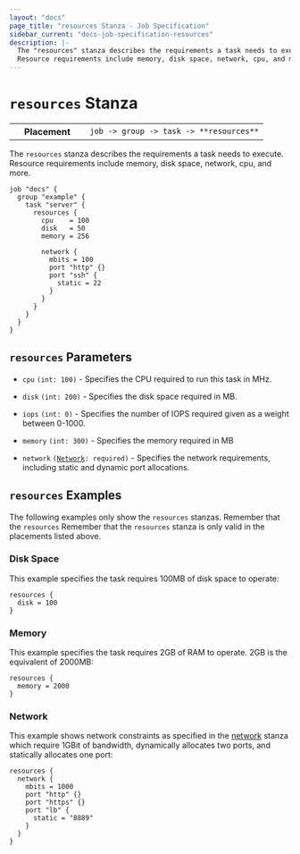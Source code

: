 ```yaml
---
layout: "docs"
page_title: "resources Stanza - Job Specification"
sidebar_current: "docs-job-specification-resources"
description: |-
  The "resources" stanza describes the requirements a task needs to execute.
  Resource requirements include memory, disk space, network, cpu, and more.
---
```


# `resources` Stanza

<table class="table table-bordered table-striped">
  <tr>
    <th width="120">Placement</th>
    <td>
      <code>job -> group -> task -> **resources**</code>
    </td>
  </tr>
</table>

The `resources` stanza describes the requirements a task needs to execute.
Resource requirements include memory, disk space, network, cpu, and more.

```hcl
job "docs" {
  group "example" {
    task "server" {
      resources {
        cpu    = 100
        disk   = 50
        memory = 256

        network {
          mbits = 100
          port "http" {}
          port "ssh" {
            static = 22
          }
        }
      }
    }
  }
}
```

## `resources` Parameters

- `cpu` `(int: 100)` - Specifies the CPU required to run this task in MHz.

- `disk` `(int: 200)` - Specifies the disk space required in MB.

- `iops` `(int: 0)` - Specifies the number of IOPS required given as a weight
  between 0-1000.

- `memory` `(int: 300)` - Specifies the memory required in MB

- `network` <code>([Network][]: required)</code> - Specifies the network
  requirements, including static and dynamic port allocations.

## `resources` Examples

The following examples only show the `resources` stanzas. Remember that the
`resources` Remember that the `resources` stanza is only valid in the placements
listed above.

### Disk Space

This example specifies the task requires 100MB of disk space to operate:

```hcl
resources {
  disk = 100
}
```

### Memory

This example specifies the task requires 2GB of RAM to operate. 2GB is the
equivalent of 2000MB:

```hcl
resources {
  memory = 2000
}
```

### Network

This example shows network constraints as specified in the [network][] stanza
which require 1GBit of bandwidth, dynamically allocates two ports, and
statically allocates one port:

```hcl
resources {
  network {
    mbits = 1000
    port "http" {}
    port "https" {}
    port "lb" {
      static = "8889"
    }
  }
}
```

[network]: /docs/job-specification/network.html "Nomad network Job Specification"
